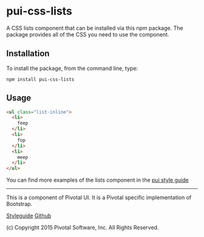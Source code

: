 # pui-css-lists

A CSS lists component that can be installed via this npm package. The package provides all of the
CSS you need to use the component.



## Installation

To install the package, from the command line, type:

```
npm install pui-css-lists
```

## Usage

```html
<ul class="list-inline">
  <li>
    feep
  </li>
  <li>
    fop
  </li>
  <li>
    meep
  </li>
</ul>
```


You can find more examples of the lists component in the [pui style guide](http://styleguide.pivotal.io/elements.html#lists)

*****************************************

This is a component of Pivotal UI. It is a Pivotal specific implementation of Bootstrap.

[Styleguide](http://styleguide.pivotal.io)
[Github](https://github.com/pivotal-cf/pivotal-ui)

(c) Copyright 2015 Pivotal Software, Inc. All Rights Reserved.